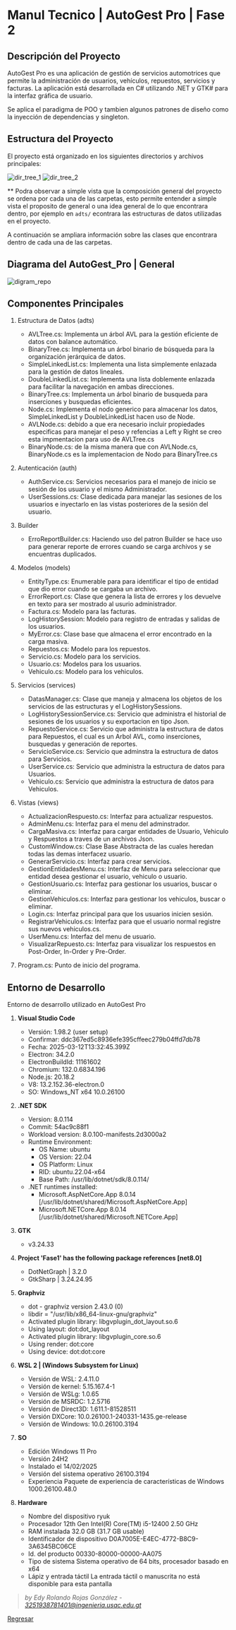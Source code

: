 # Manul Tecnico | AutoGest Pro | Fase 2

## Descripción del Proyecto

AutoGest Pro es una aplicación de gestión de servicios automotrices que permite la administración de usuarios, vehículos, repuestos, servicios y facturas. La aplicación está desarrollada en C# utilizando .NET y GTK# para la interfaz gráfica de usuario.

Se aplica el paradigma de POO y tambien algunos patrones de diseño como la inyección de dependencias y singleton.

## Estructura del Proyecto

El proyecto está organizado en los siguientes directorios y archivos principales:

![dir_tree_1](../images/dir_tree_1.png)
![dir_tree_2](../images/dir_tree_2.png)

\*\* Podra observar a simple vista que la composición general del proyecto se ordena por cada una de las carpetas, esto permite entender a simple vista el proposito de general o una idea general de lo que encontrara dentro, por ejemplo en ` adts/ ` econtrara las estructuras de datos utilizadas en el proyecto.

A continuación se ampliara información sobre las clases que encontrara dentro de cada una de las carpetas.

## Diagrama del AutoGest_Pro | General

![digram_repo](../images/diagram.png)

## Componentes Principales

1. Estructura de Datos (adts)
    - AVLTree.cs: Implementa un árbol AVL para la gestión eficiente de datos con balance automático.
    - BinaryTree.cs: Implementa un árbol binario de búsqueda para la organización jerárquica de datos.
    - SimpleLinkedList.cs: Implementa una lista simplemente enlazada para la gestión de datos lineales.
    - DoubleLinkedList.cs: Implementa una lista doblemente enlazada para facilitar la navegación en ambas direcciones.
    - BinaryTree.cs: Implementa un árbol binario de busqueda para inserciones y busquedas eficientes.
    - Node.cs: Implementa el nodo generico para almacenar los datos, SimpleLinkedList y  DoubleLinkedList hacen uso de Node.
    - AVLNode.cs: debido a que era necesario incluir propiedades especificas para manejar el peso y refencias a Left y Right se creo esta impmentacion para uso de AVLTree.cs
    - BinaryNode.cs: de la misma manera que con AVLNode.cs, BinaryNode.cs es la implementacion de Nodo para BinaryTree.cs

2. Autenticación (auth)
    - AuthService.cs: Servicios necesarios para el manejo de inicio se sesión de los usuario y el mismo Administrador.
    - UserSessions.cs: Clase dedicada para manejar las sesiones de los usuarios e inyectarlo en las vistas posteriores de la sesión del usuario.

3. Builder
    - ErroReportBuilder.cs: Haciendo uso del patron Builder se hace uso para generar reporte de errores cuando se carga archivos y se encuentras duplicados.

4. Modelos (models)
    - EntityType.cs: Enumerable para para identificar el tipo de entidad que dio error cuando se cargaba un archivo.
    - ErrorReport.cs: Clase que genera la lista de errores y los devuelve en texto para ser mostrado al usurio administrador.
    - Factura.cs: Modelo para las facturas.
    - LogHistorySession: Modelo para registro de entradas y salidas de los usuarios.
    - MyError.cs: Clase base que almacena el error encontrado en la carga masiva.
    - Repuestos.cs: Modelo para los repuestos.
    - Servicio.cs: Modelo para los servicios.
    - Usuario.cs: Modelos para los usuarios.
    - Vehiculo.cs: Modelo para los vehiculos.

5. Servicios (services)
    - DatasManager.cs: Clase que maneja y almacena los objetos de los servicios de las estructuras y el LogHistorySessions.
    - LogHistorySessionService.cs: Servicio que administra el historial de sesiones de los usuarios y su exportacion en tipo Json.
    - RepuestoService.cs: Servicio que administra la estructura de datos para Repuestos, el cual es un Arbol AVL, como inserciones, busquedas y generación de reportes.
    - ServicioService.cs: Servicio que adminstra la estructura de datos para Servicios.
    - UserService.cs: Servicio que administra la estructura de datos para Usuarios.
    - Vehiculo.cs: Servicio que administra la estructura de datos para Vehiculos.

6. Vistas (views)
    - ActualizacionRespuesto.cs: Interfaz para actualizar respuestos.
    - AdminMenu.cs: Interfaz para el menu del adminstrador.
    - CargaMasiva.cs: Interfaz para cargar entidades de Usuario, Vehiculo y Respuestos a traves de un archivos Json.
    - CustomWindow.cs: Clase Base Abstracta de las cuales heredan todas las demas interfacez usuario.
    - GenerarServicio.cs: Interfaz para crear servicios.
    - GestionEntidadesMenu.cs: Interfaz de Menu para seleccionar que entidad desea gestionar el usuario, vehiculo o usuario.
    - GestionUsuario.cs: Interfaz para gestionar los usuarios, buscar o eliminar.
    - GestionVehiculos.cs: Interfaz para gestionar los vehiculos, buscar o eliminar.
    - Login.cs: Interfaz principal para que los usuarios inicien sesión.
    - RegistrarVehiculos.cs: Interfaz para que el usuario normal registre sus nuevos vehiculos.cs.
    - UserMenu.cs: Interfaz del menu de usuario.
    - VisualizarRepuesto.cs: Interfaz para visualizar los respuestos en Post-Order, In-Order y Pre-Order.

7. Program.cs: Punto de inicio del programa.

## Entorno de Desarrollo

Entorno de desarrollo utilizado en AutoGest Pro  

1. **Visual Studio Code**
    - Versión: 1.98.2 (user setup)
    - Confirmar: ddc367ed5c8936efe395cffeec279b04ffd7db78
    - Fecha: 2025-03-12T13:32:45.399Z
    - Electron: 34.2.0
    - ElectronBuildId: 11161602
    - Chromium: 132.0.6834.196
    - Node.js: 20.18.2
    - V8: 13.2.152.36-electron.0
    - SO: Windows_NT x64 10.0.26100
2. **.NET SDK**
    - Version:           8.0.114
    - Commit:            54ac9c88f1
    - Workload version:  8.0.100-manifests.2d3000a2
    - Runtime Environment:
        - OS Name:     ubuntu
        - OS Version:  22.04
        - OS Platform: Linux
        - RID:         ubuntu.22.04-x64
        - Base Path:   /usr/lib/dotnet/sdk/8.0.114/
    - .NET runtimes installed:
        - Microsoft.AspNetCore.App 8.0.14 [/usr/lib/dotnet/shared/Microsoft.AspNetCore.App]
        - Microsoft.NETCore.App 8.0.14 [/usr/lib/dotnet/shared/Microsoft.NETCore.App]
3. **GTK**
    - v3.24.33
4. **Project 'Fase1' has the following package references [net8.0]**
    - DotNetGraph | 3.2.0
    - GtkSharp | 3.24.24.95

5. **Graphviz**
    - dot - graphviz version 2.43.0 (0)
    - libdir = "/usr/lib/x86_64-linux-gnu/graphviz"
    - Activated plugin library: libgvplugin_dot_layout.so.6
    - Using layout: dot:dot_layout
    - Activated plugin library: libgvplugin_core.so.6
    - Using render: dot:core
    - Using device: dot:dot:core
6. **WSL 2 | (Windows Subsystem for Linux)**
    - Versión de WSL: 2.4.11.0
    - Versión de kernel: 5.15.167.4-1
    - Versión de WSLg: 1.0.65
    - Versión de MSRDC: 1.2.5716
    - Versión de Direct3D: 1.611.1-81528511
    - Versión DXCore: 10.0.26100.1-240331-1435.ge-release
    - Versión de Windows: 10.0.26100.3194
7. **SO**
    - Edición Windows 11 Pro
    - Versión 24H2
    - Instalado el 14/02/2025
    - Versión del sistema operativo 26100.3194
    - Experiencia   Paquete de experiencia de características de Windows 1000.26100.48.0
8. **Hardware**
    - Nombre del dispositivo ryuk
    - Procesador 12th Gen Intel(R) Core(TM) i5-12400   2.50 GHz
    - RAM instalada 32.0 GB (31.7 GB usable)
    - Identificador de dispositivo D0A7005E-E4EC-4772-B8C9-3A6345BC06CE
    - Id. del producto 00330-80000-00000-AA075
    - Tipo de sistema Sistema operativo de 64 bits, procesador basado en x64
    - Lápiz y entrada táctil La entrada táctil o manuscrita no está disponible para esta pantalla

> *by Edy Rolando Rojas González - [3251938781401@ingenieria.usac.edu.gt](mail:3251938781401@ingenieria.usac.edu.gt)*

[Regresar](/README.md)
